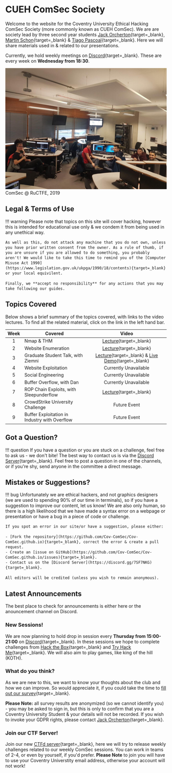 # CUEH ComSec Society
Welcome to the website for the Coventry University Ethical Hacking ComSec Society (more commonly known as CUEH ComSec). We are are society lead by three second year students [Jack Orcherton](https://jackorcherton.github.io/){target=_blank}, [Martin Schon](https://mschon.dev/){target=_blank} & [Tiago Pascoal](http://bs1phc.me){target=_blank}. Here we will share materials used in & related to our presentations.

Currently, we hold weekly meetings on [Discord](https://discord.gg/7SF7NKG){target=_blank}. These are every week on **Wednesday from 18:30**.

![ComSec RuCTFE, 2019](home.png)
ComSec @ RuCTFE, 2019

## Legal & Terms of Use

!!! warning
    Please note that topics on this site will cover hacking, however this is intended for educational use only & we condem it from being used in any unethical way.

    As well as this, do not attack any machine that you do not own, unless you have prior written consent from the owner. As a rule of thumb, if you are unsure if you are allowed to do something, you probably aren't! We would like to take this time to remind you of the [Computer Misuse Act 1990](https://www.legislation.gov.uk/ukpga/1990/18/contents){target=_blank} or your local equivilent.

    Finally, we **accept no responsibility** for any actions that you may take following our guides.

## Topics Covered
Below shows a brief summary of the topics covered, with links to the video lectures. To find all the related material, click on the link in the left hand bar.

| Week  | Covered                           | Video                                  |
|:-----:|-----------------------------------|:--------------------------------------:|
|1      |Nmap & THM                         |[Lecture](https://www.twitch.tv/videos/772154140){target=_blank}|
|2      |Website Enumeration                |[Lecture](https://www.twitch.tv/videos/779063041){target=_blank}|
|3      |Graduate Student Talk, with Ziemni |[Lecture](https://www.twitch.tv/videos/785147513){target=_blank} & [Live Demo](https://www.twitch.tv/videos/785274676){target=_blank}|
|4      |Website Exploitation               |Currently Unavailable                  |
|5      |Social Engineering                 |Currently Unavailable                  |
|6      |Buffer Overflow, with Dan          |Currently Unavailable                  |
|7      |ROP Chain Exploits, with Sleepunderflow|[Lecture](https://www.twitch.tv/videos/817925421){target=_blank}|
|8      |CrowdStrike University Challenge   |Future Event                           |
|9      |Buffer Exploitation in Industry with Overflow|Future Event                 |


## Got a Question?

!!! question
    If you have a question or you are stuck on a challenge, feel free to ask us - we don't bite! The best way to contact us is via the [Discord Server](https://discord.gg/7SF7NKG){target=_blank}. Feel free to post a question in one of the channels, or if you're shy, send anyone in the committee a direct message.

## Mistakes or Suggestions?

!!! bug
    Unfortunately we are ethical hackers, and not graphics designers (we are used to spending 90% of our time in terminals), so if you have a suggestion to improve our content, let us know! We are also only human, so there is a high likelihood that we have made a syntax error  on a webpage or presentation or have a bug in a piece of code or challenge.

    If you spot an error in our site/or have a suggestion, please either:

    - [Fork the repository](https://github.com/Cov-ComSec/Cov-ComSec.github.io){target=_blank}, correct the error & create a pull request.
    - Create an [issue on GitHub](https://github.com/Cov-ComSec/Cov-ComSec.github.io/issues){target=_blank}.
    - Contact us on the [Discord Server](https://discord.gg/7SF7NKG){target=_blank}.

    All editors will be credited (unless you wish to remain anonymous).

## Latest Announcements
The best place to check for announcements is either here or the anouncement channel on Discord.
### New Sessions!
We are now planning to hold drop in session every **Thursday from 15:00-21:00** on [Discord](https://discord.gg/7SF7NKG){target=_blank}. In these sessions we hope to complete challenges from [Hack the Box](https://www.hackthebox.eu/){target=_blank} and [Try Hack Me](https://tryhackme.com/){target=_blank}. We will also aim to play games, like king of the hill (KOTH).

### What do you think?
As we are new to this, we want to know your thoughts about the club and how we can improve. So would appreciate it, if you could take the time to [fill out our survey](https://forms.office.com/Pages/ResponsePage.aspx?id=mqsYS2U3vkqsfA4NOYr9T4msyAUEx4ZCtQFUtwJ8c85UQlZLUDZaV1lKRTFWSDk2U0M3UlZOVUJHQi4u&embed=true){target=_blank}.

**Please Note:** all survey results are anonymized (so we cannot identify you) - you may be asked to sign in, but this is only to confirm that you are a Coventry University Student & your details will not be recorded. If you wish to invoke your GDPR rights, please contact [Jack Orcherton](https://jackorcherton.github.io/contact/){target=_blank}. 

### Join our CTF Server!
Join our new [CTFd server](https://cueh-comsec.ctfd.io/){target=_blank}, here we will try to release weekly challenges related to our weekly ComSec sessions. You can work in teams of 2-4, or even by yourself, if you'd prefer. **Please Note** to join you will have to use your Coventry Universtity email address, otherwise your account will not work!